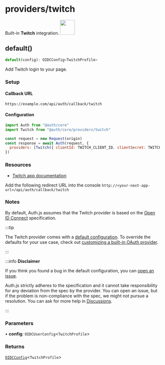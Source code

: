 # providers/twitch

<div style={{backgroundColor: "#000", display: "flex", justifyContent: "space-between", color: "#fff", padding: 16}}>
<span>Built-in <b>Twitch</b> integration.</span>
<a href="https://www.twitch.tv/">
  <img style={{display: "block"}} src="https://authjs.dev/img/providers/twitch.svg" height="48" />
</a>
</div>

## default()

```ts
default(config): OIDCConfig<TwitchProfile>
```

Add Twitch login to your page.

### Setup

#### Callback URL
```
https://example.com/api/auth/callback/twitch
```

#### Configuration
```js
import Auth from "@auth/core"
import Twitch from "@auth/core/providers/twitch"

const request = new Request(origin)
const response = await Auth(request, {
  providers: [Twitch({ clientId: TWITCH_CLIENT_ID, clientSecret: TWITCH_CLIENT_SECRET })],
})
```

### Resources

- [Twitch app documentation](https://dev.twitch.tv/console/apps)

Add the following redirect URL into the console `http://<your-next-app-url>/api/auth/callback/twitch`

### Notes

By default, Auth.js assumes that the Twitch provider is
based on the [Open ID Connect](https://openid.net/specs/openid-connect-core-1_0.html) specification.

:::tip

The Twitch provider comes with a [default configuration](https://github.com/nextauthjs/next-auth/blob/main/packages/core/src/providers/twitch.ts).
To override the defaults for your use case, check out [customizing a built-in OAuth provider](https://authjs.dev/guides/providers/custom-provider#override-default-options).

:::

:::info **Disclaimer**

If you think you found a bug in the default configuration, you can [open an issue](https://authjs.dev/new/provider-issue).

Auth.js strictly adheres to the specification and it cannot take responsibility for any deviation from
the spec by the provider. You can open an issue, but if the problem is non-compliance with the spec,
we might not pursue a resolution. You can ask for more help in [Discussions](https://authjs.dev/new/github-discussions).

:::

### Parameters

• **config**: `OIDCUserConfig`\<`TwitchProfile`\>

### Returns

[`OIDCConfig`](../providers.md#oidcconfigprofile)\<`TwitchProfile`\>
